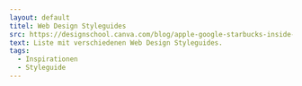 ```yaml
---
layout: default
titel: Web Design Styleguides
src: https://designschool.canva.com/blog/apple-google-starbucks-inside-the-web-design-style-guides-of-10-famous-companies/
text: Liste mit verschiedenen Web Design Styleguides.
tags:
  - Inspirationen
  - Styleguide
---
```

